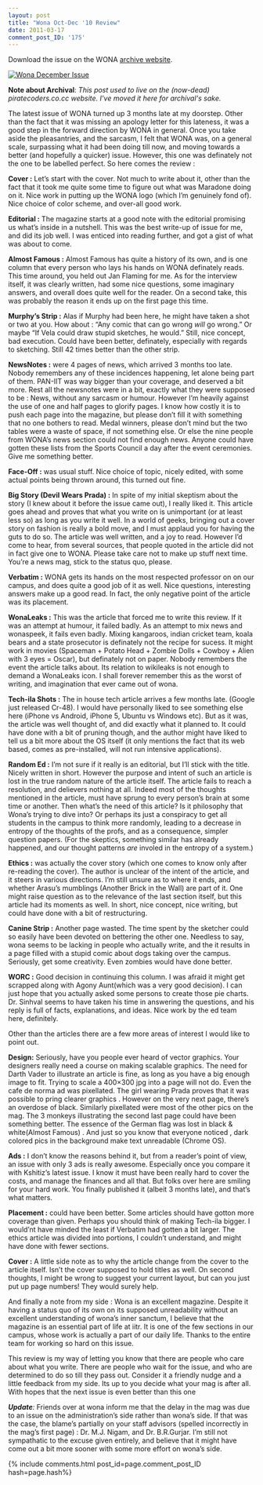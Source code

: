 ```yaml
---
layout: post
title: "Wona Oct-Dec '10 Review"
date: 2011-03-17
comment_post_ID: '175'
---
```


Download the issue on the WONA
[archive website](/wona/).

[![Wona December
Issue](https://captnemo.in/wona/2010-12.jpg "Wona December Issue")](/wona/)

**Note about Archival**: _This post used to live on the (now-dead) piratecoders.co.cc website. I've moved it here for archival's sake._

The latest issue of WONA turned up 3 months late at my doorstep. Other
than the fact that it was missing an apology letter for this lateness,
it was a good step in the forward direction by WONA in general. Once you
take aside the pleasantries, and the sarcasm, I felt that WONA was, on a
general scale, surpassing what it had been doing till now, and moving
towards a better (and hopefully a quicker) issue. However, this one was
definately not the one to be labelled perfect. So here comes the review
:

**Cover :** Let’s start with the cover. Not much to write about it,
other than the fact that it took me quite some time to figure out what
was Maradone doing on it. Nice work in putting up the WONA logo (which
I’m genuinely fond of). Nice choice of color scheme, and over-all good
work.

**Editorial :** The magazine starts at a good note with the editorial
promising us what’s inside in a nutshell. This was the best write-up of
issue for me, and did its job well. I was enticed into reading further,
and got a gist of what was about to come.

**Almost Famous :** Almost Famous has quite a history of its own, and is
one column that every person who lays his hands on WONA definately
reads. This time around, you held out Jan Flaming for me. As for the
interview itself, it was clearly written, had some nice questions, some
imaginary answers, and overall does quite well for the reader. On a
second take, this was probably the reason it ends up on the first page
this time.

**Murphy’s Strip :** Alas if Murphy had been here, he might have taken a
shot or two at you. How about : “Any comic that can go wrong *will* go
wrong.” Or maybe “If Vela could draw stupid sketches, he would.” Still,
nice concept, bad execution. Could have been better, definately,
especially with regards to sketching. Still 42 times better than the
other strip.

**NewsNotes :** were 4 pages of news, which arrived 3 months too late.
Nobody remembers any of these incidences happening, let alone being part
of them. PAN-IIT was way bigger than your coverage, and deserved a bit
more. Rest all the newsnotes were in a bit, exactly what they were
supposed to be : News, without any sarcasm or humour. However I’m
heavily against the use of one and half pages to glorify pages. I know
how costly it is to push each page into the magazine, but please don’t
fill it with something that no one bothers to read. Medal winners,
please don’t mind but the two tables were a waste of space, if not
something else. Or else the nine people from WONA’s news section could
not find enough news. Anyone could have gotten these lists from the
Sports Council a day after the event ceremonies. Give me something
better.

**Face-Off :** was usual stuff. Nice choice of topic, nicely edited,
with some actual points being thrown around, this turned out fine.

**Big Story (Devil Wears Prada) :** In spite of my initial skeptism
about the story (I knew about it before the issue came out), I really
liked it. This article goes ahead and proves that what you write on is
unimportant (or at least less so) as long as you write it well. In a
world of geeks, bringing out a cover story on fashion is really a bold
move, and I must applaud you for having the guts to do so. The article
was well written, and a joy to read. However I’d come to hear, from
several sources, that people quoted in the article did not in fact give
one to WONA. Please take care not to make up stuff next time. You’re a
news mag, stick to the status quo, please.

**Verbatim :** WONA gets its hands on the most respected professor on on
our campus, and does quite a good job of it as well. Nice questions,
interesting answers make up a good read. In fact, the only negative
point of the article was its placement.

**WonaLeaks :** This was the article that forced me to write this
review. If it was an attempt at humour, it failed badly. As an attempt
to mix news and wonaspeek, it fails even badly. Mixing kangaroos, indian
cricket team, koala bears and a state prosecutor is definately not the
recipe for sucess. It might work in movies (Spaceman + Potato Head +
Zombie Dolls + Cowboy + Alien with 3 eyes = Oscar), but definately not
on paper. Nobody remembers the event the article talks about. Its
relation to wikileaks is not enough to demand a WonaLeaks icon. I shall
forever remember this as the worst of writing, and imagination that ever
came out of wona.

**Tech-ila Shots :** The in house tech article arrives a few months
late. (Google just released Cr-48). I would have personally liked to see
something else here (iPhone vs Android, iPhone 5, Ubuntu vs Windows
etc). But as it was, the article was well thought of, and did exactly
what it planned to. It could have done with a bit of pruning though, and
the author might have liked to tell us a bit more about the OS itself
(it only mentions the fact that its web based, comes as pre-installed,
will not run intensive applications).

**Random Ed :** I’m not sure if it really is an editorial, but I’ll
stick with the title. Nicely written in short. However the purpose and
intent of such an article is lost in the true random nature of the
article itself. The article fails to reach a resolution, and delievers
nothing at all. Indeed most of the thoughts mentioned in the article,
must have sprung to every person’s brain at some time or another. Then
what’s the need of this article? Is it philosophy that Wona’s trying to
dive into? Or perhaps its just a conspiracy to get all students in the
campus to think more randomly, leading to a decrease in entropy of the
thoughts of the profs, and as a consequence, simpler question papers.
(For the skeptics, something similar has already happened, and our
thought patterns *are* involed in the entropy of a system.)

**Ethics :** was actually the cover story (which one comes to know only
after re-reading the cover). The author is unclear of the intent of the
article, and it steers in various directions. I’m still unsure as to
where it ends, and whether Arasu’s mumblings (Another Brick in the Wall)
are part of it. One might raise question as to the relevance of the last
section itself, but this article had its moments as well. In short, nice
concept, nice writing, but could have done with a bit of restructuring.

**Canine Strip :** Another page wasted. The time spent by the sketcher
could so easily have been devoted on bettering the other one. Needless
to say, wona seems to be lacking in people who actually write, and the
it results in a page filled with a stupid comic about dogs taking over
the campus. Seriously, get some creativity. Even zombies would have done
better.

**WORC :** Good decision in continuing this column. I was afraid it
might get scrapped along with Agony Aunt(which was a very good
decision). I can just hope that you actually asked some persons to
create those pie charts. Dr. Sinhval seems to have taken his time in
answering the questions, and his reply is full of facts, explanations,
and ideas. Nice work by the ed team here, definitely.

Other than the articles there are a few more areas of interest I would
like to point out.

**Design:** Seriously, have you people ever heard of vector graphics.
Your designers really need a course on making scalable graphics. The
need for Darth Vader to illustrate an article is fine, as long as you
have a big enough image to fit. Trying to scale a 400×300 jpg into a
page will not do. Even the cafe de norma ad was pixellated. The girl
wearing Prada proves that it was possible to pring clearer graphics .
However on the very next page, there’s an overdose of black. Similarly
pixellated were most of the other pics on the mag. The 3 monkeys
illustrating the second last page could have been something better. The
essence of the German flag was lost in black & white(Almost Famous) .
And just so you know that everyone noticed , dark colored pics in the
background make text unreadable (Chrome OS).

**Ads :** I don’t know the reasons behind it, but from a reader’s point
of view, an issue with only 3 ads is really awesome. Especially once you
compare it with Kshitiz’s latest issue. I know it must have been really
hard to cover the costs, and manage the finances and all that. But folks
over here are smiling for your hard work. You finally published it
(albeit 3 months late), and that’s what matters.

**Placement :** could have been better. Some articles should have gotton
more coverage than given. Perhaps you should think of making Tech-ila
bigger. I would’nt have minded the least if Verbatim had gotten a bit
larger. The ethics article was divided into portions, I couldn’t
understand, and might have done with fewer sections.

**Cover :** A little side note as to why the article change from the
cover to the article itself. Isn’t the cover supposed to hold titles as
well. On second thoughts, I might be wrong to suggest your current
layout, but can you just put up page numbers! They would surely help.

And finally a note from my side : Wona is an excellent magazine. Despite
it having a status quo of its own on its supposed unreadability without
an excellent understanding of wona’s inner sanctum, I believe that the
magazine is an essential part of life at iitr. It is one of the few
sections in our campus, whose work is actually a part of our daily life.
Thanks to the entire team for working so hard on this issue.

This review is my way of letting you know that there are people who care
about what you write. There are people who wait for the issue, and who
are determined to do so till they pass out. Consider it a friendly nudge
and a little feedback from my side. Its up to you decide what your mag
is after all. With hopes that the next issue is even better than this
one

***Update**:* Friends over at wona inform me that the delay in the mag
was due to an issue on the administration’s side rather than wona’s
side. If that was the case, the blame’s partially on your staff advisors
(spelled incorrectly in the mag’s first page) : Dr. M.J. Nigam, and Dr.
B.R.Gurjar. I’m still not sympathatic to the excuse given entirely, and
believe that it might have come out a bit more sooner with some more
effort on wona’s side.

{% include comments.html post_id=page.comment_post_ID hash=page.hash%}